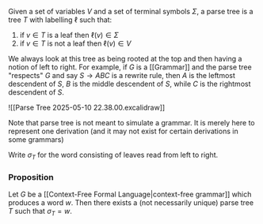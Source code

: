 Given a set of variables $V$ and a set of terminal symbols $\Sigma$, a parse tree is a tree $T$ with labelling $\ell$ such that:
1. if $v\in T$ is a leaf then $\ell(v)\in \Sigma$
2. if $v\in T$ is not a leaf then $\ell(v)\in V$

We always look at this tree as being rooted at the top and then having a notion of left to right. For example, if $G$ is a [[Grammar]] and the parse tree "respects" $G$ and say $S\to ABC$ is a rewrite rule, then $A$ is the leftmost descendent of $S$, $B$ is the middle descendent of $S$, while $C$ is the rightmost descendent of $S$. 

![[Parse Tree 2025-05-10 22.38.00.excalidraw]]

Note that parse tree is not meant to simulate a grammar. It is merely here to represent one derivation (and it may not exist for certain derivations in some grammars)

Write $\sigma_{T}$ for the word consisting of leaves read from left to right. 

### Proposition
Let $G$ be a [[Context-Free Formal Language|context-free grammar]] which produces a word $w$. Then there exists a (not necessarily unique) parse tree $T$ such that $\sigma_{T}=w$.